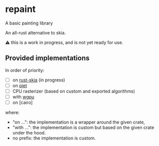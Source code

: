 # repaint
 A basic painting library

An all-rust alternative to skia.

:warning: this is a work in progress, and is not yet ready for use.

## Provided implementations

In order of priority:
- [ ] on [rust-skia](https://github.com/rust-skia/rust-skia) (in progress)
- [ ] on [piet](https://github.com/linebender/piet)
- [ ] CPU rasterizer (based on custom and exported algorithms)
- [ ] with [wgpu](https://github.com/gfx-rs/wgpu)
- [ ] on [cairo]

where:
- "on ...": the implementation is a wrapper around the given crate, 
- "with ...": the implementation is custom but based on the given crate under the hood.
- no prefix: the implementation is custom.